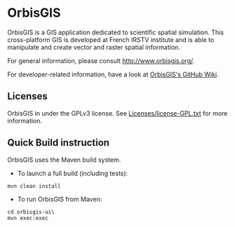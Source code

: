 OrbisGIS
=====

OrbisGIS is a GIS application dedicated to scientific spatial simulation.
This cross-platform GIS is developed at French IRSTV institute and is able to
manipulate and create vector and raster spatial information. 

For general information, please consult http://www.orbisgis.org/.

For developer-related information, have a look at [OrbisGIS's GitHub Wiki](https://github.com/irstv/orbisgis/wiki).

Licenses
-----

OrbisGIS in under the GPLv3 license. See [Licenses/license-GPL.txt](https://github.com/irstv/orbisgis/blob/master/Licenses/license-GPL.txt) for more information.


Quick Build instruction
------

OrbisGIS uses the Maven build system. 

 * To launch a full build (including tests):

```
mvn clean install
```
 * To run OrbisGIS from Maven:

```
cd orbisgis-ui\
mvn exec:exec
```
